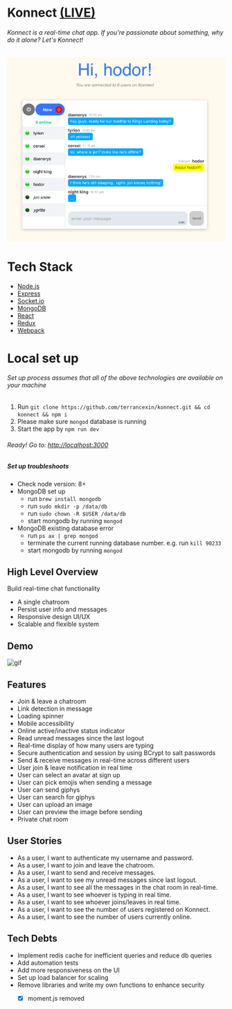 # Konnect [(LIVE)](https://konnect-chat.herokuapp.com/)
###### Konnect is a real-time chat app. If you're passionate about something, why do it alone? Let's Konnect!
![screenshot](./docs/demo.png)

# Tech Stack
- [Node.js](https://nodejs.org/en/)
- [Express](http://expressjs.com/)
- [Socket.io](http://socket.io/)
- [MongoDB](https://www.mongodb.com/)
- [React](https://facebook.github.io/react/)
- [Redux](https://redux.js.org/)
- [Webpack](https://webpack.js.org/)

# Local set up
###### Set up process assumes that all of the above technologies are available on your machine
1. Run `git clone https://github.com/terrancexin/konnect.git && cd konnect && npm i`
2. Please make sure `mongod` database is running
3. Start the app by `npm run dev`
###### Ready! Go to: [http://localhost:3000](http://localhost:3000)

##### Set up troubleshoots
- Check node version: 8+ 
- MongoDB set up
  - run `brew install mongodb`
  - run `sudo mkdir -p /data/db`
  - run `sudo chown -R $USER /data/db`
  - start mongodb by running `mongod`
- MongoDB existing database error
  - run `ps ax | grep mongod`
  - terminate the current running database number. e.g. run `kill 90233`
  - start mongodb by running `mongod`

## High Level Overview
Build real-time chat functionality
- A single chatroom
- Persist user info and messages
- Responsive design UI/UX
- Scalable and flexible system

## Demo
![gif](./docs/konnect.gif)

## Features
- Join & leave a chatroom
- Link detection in message
- Loading spinner
- Mobile accessibility
- Online active/inactive status indicator
- Read unread messages since the last logout
- Real-time display of how many users are typing
- Secure authentication and session by using BCrypt to salt passwords
- Send & receive messages in real-time across different users
- User join & leave notification in real time
- User can select an avatar at sign up
- User can pick emojis when sending a message
- User can send giphys
- User can search for giphys
- User can upload an image
- User can preview the image before sending
- Private chat room

## User Stories
- As a user, I want to authenticate my username and password.
- As a user, I want to join and leave the chatroom.
- As a user, I want to send and receive messages.
- As a user, I want to see my unread messages since last logout.
- As a user, I want to see all the messages in the chat room in real-time.
- As a user, I want to see whoever is typing in real time.
- As a user, I want to see whoever joins/leaves in real time.
- As a user, I want to see the number of users registered on Konnect.
- As a user, I want to see the number of users currently online.

## Tech Debts
- Implement redis cache for inefficient queries and reduce db queries
- Add automation tests
- Add more responsiveness on the UI
- Set up load balancer for scaling
- Remove libraries and write my own functions to enhance security
  - [x] moment.js removed
  